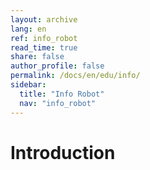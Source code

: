 ```yaml
---
layout: archive
lang: en
ref: info_robot
read_time: true
share: false
author_profile: false
permalink: /docs/en/edu/info/
sidebar:
  title: "Info Robot"
  nav: "info_robot"
---
```


# Introduction

